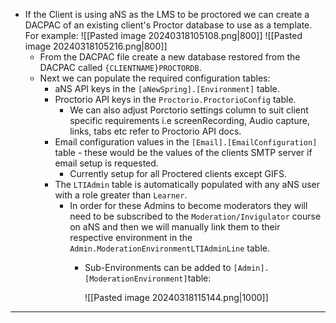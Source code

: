 
- If the Client is using aNS as the LMS to be proctored we can create a DACPAC of an existing client's Proctor database to use as a template. 
	For example: 
	![[Pasted image 20240318105108.png|800]]
	![[Pasted image 20240318105216.png|800]]
	- From the DACPAC file create a new database restored from the DACPAC called `{CLIENTNAME}PROCTORDB`.
	- Next we can populate the required configuration tables:
		- aNS API keys in the `[aNewSpring].[Environment]` table.
		- Proctorio API keys in the `Proctorio.ProctorioConfig` table.
			- We can also adjust Porctorio settings column to suit client specific requirements i.e screenRecording, Audio capture, links, tabs etc refer to Proctorio API docs. 
		- Email configuration values in the `[Email].[EmailConfiguration]` table - these would be the values of the clients SMTP server if email setup is requested. 
			- Currently setup for all Proctered clients except GIFS.
		- The `LTIAdmin` table is automatically populated with any aNS user with a role greater than `Learner`.
			- In order for these Admins to become moderators they will need to be subscribed to the `Moderation/Invigulator` course on aNS
			  and then we will manually link them to their respective environment in the `Admin.ModerationEnvironmentLTIAdminLine` table.
			  - Sub-Environments can be added to `[Admin].[ModerationEnvironment]`table:
			    
			    ![[Pasted image 20240318115144.png|1000]]
---
